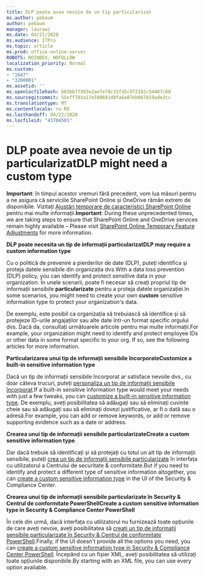```yaml
---
title: DLP poate avea nevoie de un tip particularizat
ms.author: pebaum
author: pebaum
manager: laurawi
ms.date: 04/21/2020
ms.audience: ITPro
ms.topic: article
ms.prod: office-online-server
ROBOTS: NOINDEX, NOFOLLOW
localization_priority: Normal
ms.custom:
- "1647"
- "3200001"
ms.assetid: ''
ms.openlocfilehash: b83bb77383e2ae7e78c31f35c972182c54487c60
ms.sourcegitcommit: 55eff703a17e500681d8fa6a87eb067019ade3cc
ms.translationtype: MT
ms.contentlocale: ro-RO
ms.lasthandoff: 04/22/2020
ms.locfileid: "43704501"
---
```

# <a name="dlp-might-need-a-custom-type"></a><span data-ttu-id="51e33-102">DLP poate avea nevoie de un tip particularizat</span><span class="sxs-lookup"><span data-stu-id="51e33-102">DLP might need a custom type</span></span>

<span data-ttu-id="51e33-103">**Important**: în timpul acestor vremuri fără precedent, vom lua măsuri pentru a ne asigura că serviciile SharePoint Online și OneDrive rămân extrem de disponibile. Vizitați [Ajustări temporare de caracteristici SharePoint Online](https://aka.ms/ODSPAdjustments) pentru mai multe informații.</span><span class="sxs-lookup"><span data-stu-id="51e33-103">**Important**: During these unprecedented times, we are taking steps to ensure that SharePoint Online and OneDrive services remain highly available – Please visit [SharePoint Online Temporary Feature Adjustments](https://aka.ms/ODSPAdjustments) for more information.</span></span>

<span data-ttu-id="51e33-104">**DLP poate necesita un tip de informații particularizat**</span><span class="sxs-lookup"><span data-stu-id="51e33-104">**DLP may require a custom information type**</span></span>

<span data-ttu-id="51e33-105">Cu o politică de prevenire a pierderilor de date (DLP), puteți identifica și proteja datele sensibile din organizația dvs.</span><span class="sxs-lookup"><span data-stu-id="51e33-105">With a data loss prevention (DLP) policy, you can identify and protect sensitive data in your organization.</span></span> <span data-ttu-id="51e33-106">În unele scenarii, poate fi necesar să creați propriul tip de informații sensibile **particularizate** pentru a proteja datele organizației.</span><span class="sxs-lookup"><span data-stu-id="51e33-106">In some scenarios, you might need to create your own **custom** sensitive information type to protect your organization's data.</span></span>

<span data-ttu-id="51e33-107">De exemplu, este posibil ca organizația să trebuiască să identifice și să protejeze ID-urile angajaților sau alte date într-un format specific orgului dvs. Dacă da, consultați următoarele articole pentru mai multe informații.</span><span class="sxs-lookup"><span data-stu-id="51e33-107">For example, your organization might need to identify and protect employee IDs or other data in some format specific to your org. If so, see the following articles for more information.</span></span>
  
 <span data-ttu-id="51e33-108">**Particularizarea unui tip de informații sensibile încorporate**</span><span class="sxs-lookup"><span data-stu-id="51e33-108">**Customize a built-in sensitive information type**</span></span>
  
<span data-ttu-id="51e33-109">Dacă un tip de informații sensibile încorporat ar satisface nevoile dvs., cu doar câteva trucuri, puteți [personaliza un tip de informații sensibile încorporat](https://docs.microsoft.com/office365/securitycompliance/customize-a-built-in-sensitive-information-type).</span><span class="sxs-lookup"><span data-stu-id="51e33-109">If a built-in sensitive information type would meet your needs with just a few tweaks, you can [customize a built-in sensitive information type](https://docs.microsoft.com/office365/securitycompliance/customize-a-built-in-sensitive-information-type).</span></span> <span data-ttu-id="51e33-110">De exemplu, aveți posibilitatea să adăugați sau să eliminați cuvinte cheie sau să adăugați sau să eliminați dovezi justificative, ar fi o dată sau o adresă.</span><span class="sxs-lookup"><span data-stu-id="51e33-110">For example, you can add or remove keywords, or add or remove supporting evidence such as a date or address.</span></span>
  
 <span data-ttu-id="51e33-111">**Crearea unui tip de informații sensibile particularizate**</span><span class="sxs-lookup"><span data-stu-id="51e33-111">**Create a custom sensitive information type**</span></span>
  
<span data-ttu-id="51e33-112">Dar dacă trebuie să identificați și să protejați cu totul un alt tip de informații sensibile, puteți [crea un tip de informații sensibile particularizate](https://docs.microsoft.com/office365/securitycompliance/create-a-custom-sensitive-information-type) în interfața cu utilizatorul a Centrului de securitate & conformitate.</span><span class="sxs-lookup"><span data-stu-id="51e33-112">But if you need to identify and protect a different type of sensitive information altogether, you can [create a custom sensitive information type](https://docs.microsoft.com/office365/securitycompliance/create-a-custom-sensitive-information-type) in the UI of the Security & Compliance Center.</span></span>
  
<span data-ttu-id="51e33-113">**Crearea unui tip de informații sensibile particularizate în Security & Centrul de conformitate PowerShell**</span><span class="sxs-lookup"><span data-stu-id="51e33-113">**Create a custom sensitive information type in Security & Compliance Center PowerShell**</span></span>

<span data-ttu-id="51e33-114">În cele din urmă, dacă interfața cu utilizatorul nu furnizează toate opțiunile de care aveți nevoie, aveți posibilitatea să [creați un tip de informații sensibile particularizate în Security & Centrul de conformitate PowerShell](https://docs.microsoft.com/office365/securitycompliance/create-a-custom-sensitive-information-type-in-scc-powershell).</span><span class="sxs-lookup"><span data-stu-id="51e33-114">Finally, if the UI doesn't provide all the options you need, you can [create a custom sensitive information type in Security & Compliance Center PowerShell](https://docs.microsoft.com/office365/securitycompliance/create-a-custom-sensitive-information-type-in-scc-powershell).</span></span> <span data-ttu-id="51e33-115">Începând cu un fișier XML, aveți posibilitatea să utilizați toate opțiunile disponibile.</span><span class="sxs-lookup"><span data-stu-id="51e33-115">By starting with an XML file, you can use every option available.</span></span>
